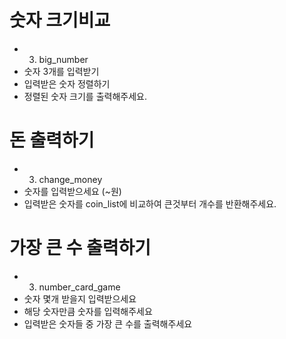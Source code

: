 # 숫자 크기비교
- 3. big_number
- 숫자 3개를 입력받기
- 입력받은 숫자 정렬하기
- 정렬된 숫자 크기를 출력해주세요.


# 돈 출력하기
- 3. change_money
- 숫자를 입력받으세요 (~원)
- 입력받은 숫자를 coin_list에 비교하여 큰것부터 개수를 반환해주세요.

# 가장 큰 수 출력하기
- 3. number_card_game
- 숫자 몇개 받을지 입력받으세요
- 해당 숫자만큼 숫자를 입력해주세요
- 입력받은 숫자들 중 가장 큰 수를 출력해주세요
